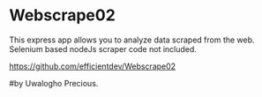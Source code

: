 # Webscrape02

This express app allows you to analyze data scraped from the web.
Selenium based nodeJs scraper code not included.
 
https://github.com/efficientdev/Webscrape02

#by Uwalogho Precious.